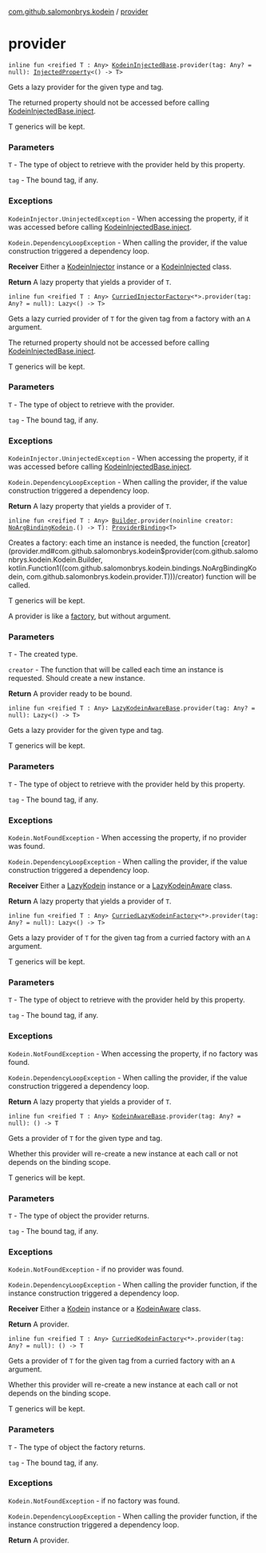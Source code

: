 [com.github.salomonbrys.kodein](index.md) / [provider](.)

# provider

`inline fun <reified T : Any> `[`KodeinInjectedBase`](-kodein-injected-base/index.md)`.provider(tag: Any? = null): `[`InjectedProperty`](-injected-property/index.md)`<() -> T>`

Gets a lazy provider for the given type and tag.

The returned property should not be accessed before calling [KodeinInjectedBase.inject](-kodein-injected-base/inject.md).

T generics will be kept.

### Parameters

`T` - The type of object to retrieve with the provider held by this property.

`tag` - The bound tag, if any.

### Exceptions

`KodeinInjector.UninjectedException` - When accessing the property, if it was accessed before calling [KodeinInjectedBase.inject](-kodein-injected-base/inject.md).

`Kodein.DependencyLoopException` - When calling the provider, if the value construction triggered a dependency loop.

**Receiver**
Either a [KodeinInjector](-kodein-injector/index.md) instance or a [KodeinInjected](-kodein-injected.md) class.

**Return**
A lazy property that yields a provider of `T`.

`inline fun <reified T : Any> `[`CurriedInjectorFactory`](-curried-injector-factory/index.md)`<*>.provider(tag: Any? = null): Lazy<() -> T>`

Gets a lazy curried provider of `T` for the given tag from a factory with an `A` argument.

The returned property should not be accessed before calling [KodeinInjectedBase.inject](-kodein-injected-base/inject.md).

T generics will be kept.

### Parameters

`T` - The type of object to retrieve with the provider.

`tag` - The bound tag, if any.

### Exceptions

`KodeinInjector.UninjectedException` - When accessing the property, if it was accessed before calling [KodeinInjectedBase.inject](-kodein-injected-base/inject.md).

`Kodein.DependencyLoopException` - When calling the provider, if the value construction triggered a dependency loop.

**Return**
A lazy property that yields a provider of `T`.

`inline fun <reified T : Any> `[`Builder`](-kodein/-builder/index.md)`.provider(noinline creator: `[`NoArgBindingKodein`](../com.github.salomonbrys.kodein.bindings/-no-arg-binding-kodein/index.md)`.() -> T): `[`ProviderBinding`](../com.github.salomonbrys.kodein.bindings/-provider-binding/index.md)`<T>`

Creates a factory: each time an instance is needed, the function [creator](provider.md#com.github.salomonbrys.kodein$provider(com.github.salomonbrys.kodein.Kodein.Builder, kotlin.Function1((com.github.salomonbrys.kodein.bindings.NoArgBindingKodein, com.github.salomonbrys.kodein.provider.T)))/creator) function will be called.

T generics will be kept.

A provider is like a [factory](factory.md), but without argument.

### Parameters

`T` - The created type.

`creator` - The function that will be called each time an instance is requested. Should create a new instance.

**Return**
A provider ready to be bound.

`inline fun <reified T : Any> `[`LazyKodeinAwareBase`](-lazy-kodein-aware-base/index.md)`.provider(tag: Any? = null): Lazy<() -> T>`

Gets a lazy provider for the given type and tag.

T generics will be kept.

### Parameters

`T` - The type of object to retrieve with the provider held by this property.

`tag` - The bound tag, if any.

### Exceptions

`Kodein.NotFoundException` - When accessing the property, if no provider was found.

`Kodein.DependencyLoopException` - When calling the provider, if the value construction triggered a dependency loop.

**Receiver**
Either a [LazyKodein](-lazy-kodein/index.md) instance or a [LazyKodeinAware](-lazy-kodein-aware.md) class.

**Return**
A lazy property that yields a provider of `T`.

`inline fun <reified T : Any> `[`CurriedLazyKodeinFactory`](-curried-lazy-kodein-factory/index.md)`<*>.provider(tag: Any? = null): Lazy<() -> T>`

Gets a lazy provider of `T` for the given tag from a curried factory with an `A` argument.

T generics will be kept.

### Parameters

`T` - The type of object to retrieve with the provider held by this property.

`tag` - The bound tag, if any.

### Exceptions

`Kodein.NotFoundException` - When accessing the property, if no factory was found.

`Kodein.DependencyLoopException` - When calling the provider, if the value construction triggered a dependency loop.

**Return**
A lazy property that yields a provider of `T`.

`inline fun <reified T : Any> `[`KodeinAwareBase`](-kodein-aware-base/index.md)`.provider(tag: Any? = null): () -> T`

Gets a provider of `T` for the given type and tag.

Whether this provider will re-create a new instance at each call or not depends on the binding scope.

T generics will be kept.

### Parameters

`T` - The type of object the provider returns.

`tag` - The bound tag, if any.

### Exceptions

`Kodein.NotFoundException` - if no provider was found.

`Kodein.DependencyLoopException` - When calling the provider function, if the instance construction triggered a dependency loop.

**Receiver**
Either a [Kodein](-kodein/index.md) instance or a [KodeinAware](-kodein-aware.md) class.

**Return**
A provider.

`inline fun <reified T : Any> `[`CurriedKodeinFactory`](-curried-kodein-factory/index.md)`<*>.provider(tag: Any? = null): () -> T`

Gets a provider of `T` for the given tag from a curried factory with an `A` argument.

Whether this provider will re-create a new instance at each call or not depends on the binding scope.

T generics will be kept.

### Parameters

`T` - The type of object the factory returns.

`tag` - The bound tag, if any.

### Exceptions

`Kodein.NotFoundException` - if no factory was found.

`Kodein.DependencyLoopException` - When calling the provider function, if the instance construction triggered a dependency loop.

**Return**
A provider.

